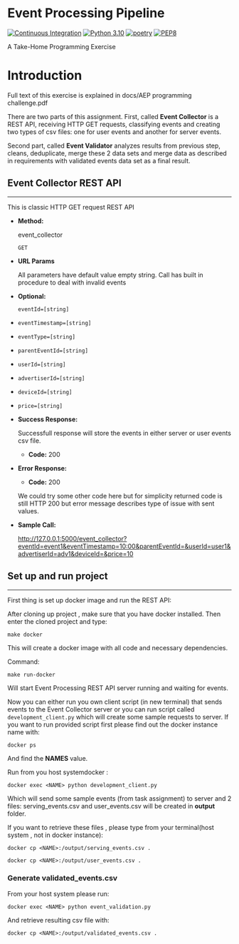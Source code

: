 # Event Processing Pipeline

[![Continuous Integration](https://github.com/milosjava/event_processing_pipeline/actions/workflows/ci.yml/badge.svg)](https://github.com/milosjava/event_processing_pipeline/actions/workflows/ci.yml)
[![Python 3.10](https://img.shields.io/badge/python-3.10-blue.svg)](https://www.python.org/downloads/release/python-3100/)
[![poetry](https://img.shields.io/badge/maintained%20with-poetry-rgb(30%2041%2059).svg)](https://python-poetry.org/)
[![PEP8](https://img.shields.io/badge/code%20style-pep8-orange.svg)](https://www.python.org/dev/peps/pep-0008/)


A Take-Home Programming Exercise

# Introduction

Full text of this exercise is explained in docs/AEP programming challenge.pdf

There are two parts of this assignment. First, called **Event Collector** is a REST API, receiving HTTP GET requests,
classifying events and creating two types of csv files: one for user events and another for server events.

Second part, called **Event Validator** analyzes results from previous step, cleans, deduplicate, merge these 2 data
sets and merge data as described in requirements with validated events data set as a final result.

## Event Collector REST API

----
This is classic HTTP GET request REST API

* **Method:**

  event_collector

  `GET`

* **URL Params**

  All parameters have default value empty string. Call has built in procedure to deal with invalid events

* **Optional:**

    `eventId=[string]`
* 
    `eventTimestamp=[string]`
* 
    `eventType=[string]`
* 
    `parentEventId=[string]`
* 
    `userId=[string]`
* 
    `advertiserId=[string]`
* 
    `deviceId=[string]`
* 
    `price=[string]`

* **Success Response:**

  Successfull response will store the events in either server or user events csv file. 

    * **Code:** 200 <br />

* **Error Response:**

    * **Code:** 200 <br />

    We could try some other code here but for simplicity returned code is still HTTP 200 but error message describes type of issue with sent values.

* **Sample Call:**

  http://127.0.0.1:5000/event_collector?eventId=event1&eventTimestamp=10:00&parentEventId=&userId=user1&advertiserId=adv1&deviceId=&price=10


## Set up and run project

----

First thing is set up docker image and run the REST API:

After cloning up project , make sure that you have docker installed. Then enter the cloned project and type:

`make docker`

This will create a docker image with all code and necessary dependencies.

Command:

`make run-docker`

Will start Event Processing REST API server running and waiting for events.

Now you can either run you own client script (in new terminal) that sends events to the Event Collector server or you can run script called `development_client.py` which will create some sample requests to server. 
If you want to run provided script first please find out the docker instance name with:

`docker ps`

And find the **NAMES** value.

Run from you host systemdocker :

`docker exec <NAME> python development_client.py`

Which will send some sample events (from task assignment) to server and 2 files: serving_events.csv and user_events.csv will be created in **output** folder.

If you want to retrieve these files , please type from your terminal(host system , not in docker instance):

`docker cp <NAME>:/output/serving_events.csv .`

`docker cp <NAME>:/output/user_events.csv .`

### Generate validated_events.csv

From your host system please run:

`docker exec <NAME> python event_validation.py`


And retrieve resulting csv file with:

`docker cp <NAME>:/output/validated_events.csv .`







